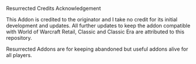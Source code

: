 Resurrected Credits Acknowledgement

This Addon is credited to the originator and I take no credit for its initial development and updates.
All further updates to keep the addon compatible with World of Warcraft Retail, Classic and Classic Era are attributed to this repository.

Resurrected Addons are for keeping abandoned but useful addons alive for all players.
